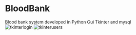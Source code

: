 # BloodBank
Blood bank system developed in Python Gui Tkinter and mysql 
![tkinterlogin](https://user-images.githubusercontent.com/92056171/136431137-2917dd47-164d-41aa-9a05-4342d679ed9d.png)
![tkinterusers](https://user-images.githubusercontent.com/92056171/136431165-85f51cd7-54df-414b-9590-5d2fa01dcaaf.png)
